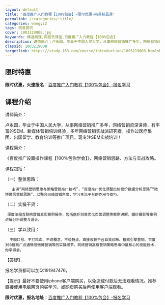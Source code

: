 ```yaml
---
layout: default
title: '百度推广入门教程【100%包会】-限时优惠-网易精品课'
permalink: /:categories/:title/
categories: wangyi2
tags: 网易提供
cover: 1003219008.jpg
keywords: 精选网课,网易云课堂,百度推广入门教程【100%包会】
description: 讲师简介：卢永国，毕业于中国人民大学，从事网络营销推广多年，网络营销资深讲师，有丰富的SEM、新媒体营销培训经验，多年网
classid: 1003219008
targetlink: https://study.163.com/course/introduction/1003219008.htm?share=1&shareId=1025206652&utm_campaign=share&utm_medium=iphoneShare&utm_source=&utm_u=1025206652
---
```


## 限时特惠

**限时优惠，火速报名**：[百度推广入门教程【100%包会】-报名学习](https://study.163.com/course/introduction/1003219008.htm?share=1&shareId=1025206652&utm_campaign=share&utm_medium=iphoneShare&utm_source=&utm_u=1025206652)

## 课程介绍

讲师简介：

卢永国，毕业于中国人民大学，从事网络营销推广多年，网络营销资深讲师，有丰富的SEM、新媒体营销培训经验，多年网络营销实战派研究者，操作过医疗集团、出国留学、教育培训等推广项目，现专注SEM实战培训！

课程简介：

《百度推广设置操作课程【100%包你学会】》，网络营销思路、方法与实战攻略。

课程包括：

（一）整体思路：

       主讲“网络营销思维与策略营销推广技巧”，“百度推广优化调整出价控价数据分析思路”“微博微信营销思路”，以整合网络营销角度，学习主流平台的作用与技巧。

（二）实操干货：

     深度浓缩互联网营销真实案例操作，包括医疗创意优化页面调整等案例讲解，婚纱摄影等案例讲解分析调整与设计。

（三）学以致用：

      不喊口号、不打鸡血、不讲概念、不谈特点，直接收获平台自我诊断、搜索引擎营销、百度360搜狗广点通微信微博营销等的实操细节，网络营销高级营销策略思维中最核心的技能技术，你学得会。

【答疑】

报名学员都可以加Q:191947476，

【提示】最好不要使用iphone客户端购买，以免造成付款后无法观看情况。推荐直接使用电脑网页购买学习，或网页购买后再使用客户端观看。

**限时优惠，报名地址**：[百度推广入门教程【100%包会】-报名学习](https://study.163.com/course/introduction/1003219008.htm?share=1&shareId=1025206652&utm_campaign=share&utm_medium=iphoneShare&utm_source=&utm_u=1025206652)

